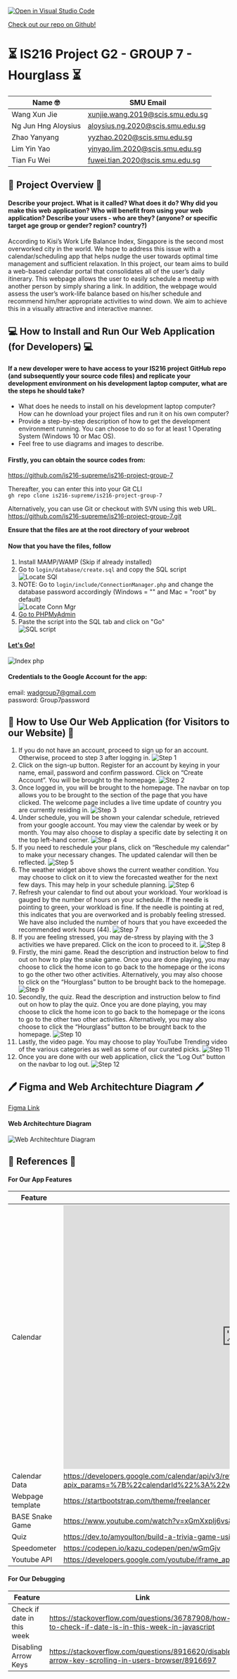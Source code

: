 [![Open in Visual Studio Code](https://classroom.github.com/assets/open-in-vscode-f059dc9a6f8d3a56e377f745f24479a46679e63a5d9fe6f495e02850cd0d8118.svg)](https://classroom.github.com/online_ide?assignment_repo_id=453400&assignment_repo_type=GroupAssignmentRepo)
 
[Check out our repo on Github!](https://github.com/is216-supreme/is216-project-group-7)
  
#  :hourglass_flowing_sand: IS216 Project G2 - GROUP 7 - Hourglass :hourglass_flowing_sand:
 
| Name  🤓    | SMU Email |
| ----------- | ----------- |
| Wang Xun Jie | xunjie.wang.2019@scis.smu.edu.sg |
| Ng Jun Hng Aloysius | aloysius.ng.2020@scis.smu.edu.sg |
| Zhao Yanyang | yyzhao.2020@scis.smu.edu.sg |
| Lim Yin Yao | yinyao.lim.2020@scis.smu.edu.sg |
| Tian Fu Wei | fuwei.tian.2020@scis.smu.edu.sg |
 
## :page_facing_up: Project Overview :page_facing_up: ##
#### Describe your project. What is it called? What does it do? Why did you make this web application? Who will benefit from using your web application? Describe your users - who are they? (anyone? or specific target age group or gender? region? country?)
According to Kisi’s Work Life Balance Index, Singapore is the second most overworked city in the world. We hope to address this issue with a calendar/scheduling app that helps nudge the user towards optimal time management and sufficient relaxation. In this project, our team aims to build a web-based calendar portal that consolidates all of the user’s daily itinerary. This webpage allows the user to easily schedule a meetup with another person by simply sharing a link. In addition, the webpage would assess the user’s work-life balance based on his/her schedule and recommend him/her appropriate activities to wind down. We aim to achieve this in a visually attractive and interactive manner.
 
 
## 💻 How to Install and Run Our Web Application (for Developers) 💻  ##
#### If a new developer were to have access to your IS216 project GitHub repo (and subsequently your source code files) and replicate your development environment on his development laptop computer, what are the steps he should take?
* What does he needs to install on his development laptop computer? How can he download your project files and run it on his own computer?
* Provide a step-by-step description of how to get the development environment running. You can choose to do so for at least 1 Operating System (Windows 10 or Mac OS).
* Feel free to use diagrams and images to describe.
 
#### Firstly, you can obtain the source codes from:
https://github.com/is216-supreme/is216-project-group-7
 
Thereafter, you can enter this into your Git CLI <br>
`gh repo clone is216-supreme/is216-project-group-7`
 
Alternatively, you can use Git or checkout with SVN using this web URL.
https://github.com/is216-supreme/is216-project-group-7.git
 
**Ensure that the files are at the root directory of your webroot**
 
#### Now that you have the files, follow
1. Install MAMP/WAMP (Skip if already installed)
2. Go to `login/database/create.sql` and copy the SQL script  
![Locate SQl](assets/readme/locateSQL.png)
3. NOTE: Go to `login/include/ConnectionManager.php` and change the database password accordingly (Windows = "" and Mac = "root" by default)  
![Locate Conn Mgr](assets/readme/locateConn.png)
4. [Go to PHPMyAdmin](http://localhost/phpmyadmin/)  
5. Paste the script into the SQL tab and click on "Go"  
![SQL script](assets/readme/phpmyadmin.png)
#### [Let's Go!](http://localhost/is216-project-group-7/)
![Index php](assets/readme/index.png)

#### Credentials to the Google Account for the app:
email: wadgroup7@gmail.com  
password: Group7password

## 🥳 How to Use Our Web Application (for Visitors to our Website) 🥳 ##
1.	If you do not have an account, proceed to sign up for an account. Otherwise, proceed to step 3 after logging in. 
![Step 1](assets/readme/guidestep1.jpg)
2.	Click on the sign-up button. Register for an account by keying in your name, email, password and confirm password. Click on “Create Account”. You will be brought to the homepage. 
![Step 2](assets/readme/guidestep2.jpg)
3.	Once logged in, you will be brought to the homepage. The navbar on top allows you to be brought to the section of the page that you have clicked. The welcome page includes a live time update of country you are currently residing in. 
![Step 3](assets/readme/guidestep3.jpg)
4.	Under schedule, you will be shown your calendar schedule, retrieved from your google account. You may view the calendar by week or by month. You may also choose to display a specific date by selecting it on the top left-hand corner.
![Step 4](assets/readme/guidestep4.jpg)
5.	If you need to reschedule your plans, click on “Reschedule my calendar” to make your necessary changes. The updated calendar will then be reflected. 
![Step 5](assets/readme/guidestep5.jpg)
6.	The weather widget above shows the current weather condition. You may choose to click on it to view the forecasted weather for the next few days. This may help in your schedule planning. 
![Step 6](assets/readme/guidestep6.jpg)
7.	Refresh your calendar to find out about your workload. Your workload is gauged by the number of hours on your schedule. If the needle is pointing to green, your workload is fine. If the needle is pointing at red, this indicates that you are overworked and is probably feeling stressed. We have also included the number of hours that you have exceeded the recommended work hours (44).
![Step 7](assets/readme/guidestep7.jpg)
8. If you are feeling stressed, you may de-stress by playing with the 3 activities we have prepared. Click on the icon to proceed to it.
![Step 8](assets/readme/guidestep8.jpg)
9.	Firstly, the mini game. Read the description and instruction below to find out on how to play the snake game. Once you are done playing, you may choose to click the home icon to go back to the homepage or the icons to go the other two other activities. Alternatively, you may also choose to click on the “Hourglass” button to be brought back to the homepage.
![Step 9](assets/readme/guidestep9.png)
10.	Secondly, the quiz. Read the description and instruction below to find out on how to play the quiz. Once you are done playing, you may choose to click the home icon to go back to the homepage or the icons to go to the other two other activities. Alternatively, you may also choose to click the “Hourglass” button to be brought back to the homepage.
![Step 10](assets/readme/guidestep10.png)
11.	Lastly, the video page. You may choose to play YouTube Trending video of the various categories as well as some of our curated picks. 
![Step 11](assets/readme/guidestep11.png)
12.	Once you are done with our web application, click the “Log Out” button on the navbar to log out. 
![Step 12](assets/readme/guidestep12.jpg)
 
 
## 🖊 Figma and Web Architechture Diagram 🖊 ##
[Figma Link](https://www.figma.com/file/hwgc9CY1k9HDJzrTKxoZYg/HourGlass)  

#### Web Architechture Diagram  
![Web Architechture Diagram](assets/readme/WebArchitecture.png)

## 📄 References 📄 ##

#### For Our App Features
| Feature      | Link |
| ----------- | ----------- |
| Calendar | <iframe src="https://calendar.google.com/calendar/embed?src=wadgroup7%40gmail.com&ctz=Asia%2FSingapore" style="border: 0" width="800" height="600" frameborder="0" scrolling="no"></iframe> |
| Calendar Data | https://developers.google.com/calendar/api/v3/reference/events/list?apix_params=%7B%22calendarId%22%3A%22wadgroup7%40gmail.com%22%7D&apix=true#examples |
| Webpage template | https://startbootstrap.com/theme/freelancer |
| BASE Snake Game | https://www.youtube.com/watch?v=xGmXxpIj6vs&t=102s |
| Quiz | https://dev.to/amyoulton/build-a-trivia-game-using-a-free-api-w-javascript-kmn |
| Speedometer | https://codepen.io/kazu_codepen/pen/wGmGjv |
| Youtube API | https://developers.google.com/youtube/iframe_api_reference |

#### For Our Debugging
| Feature      | Link |
| ----------- | ----------- |
| Check if date in this week | https://stackoverflow.com/questions/36787908/how-to-check-if-date-is-in-this-week-in-javascript |
| Disabling Arrow Keys | https://stackoverflow.com/questions/8916620/disable-arrow-key-scrolling-in-users-browser/8916697 |

